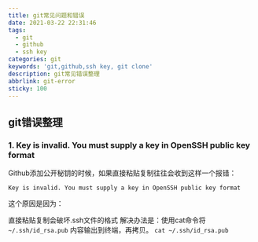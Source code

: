 ```yaml
---
title: git常见问题和错误
date: 2021-03-22 22:31:46
tags:
  - git
  - github
  - ssh key
categories: git
keywords: 'git,github,ssh key, git clone'
description: git常见错误整理
abbrlink: git-error
sticky: 100
---
```


## git错误整理

### 1. Key is invalid. You must supply a key in OpenSSH public key format

Github添加公开秘钥的时候，如果直接粘贴复制往往会收到这样一个报错：

`Key is invalid. You must supply a key in OpenSSH public key format`

这个原因是因为：

直接粘贴复制会破坏.ssh文件的格式
解决办法是：使用cat命令将 `~/.ssh/id_rsa.pub` 内容输出到终端，再拷贝。
`cat ~/.ssh/id_rsa.pub`
